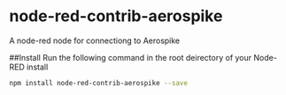 # node-red-contrib-aerospike
A node-red node for connectiong to Aerospike

##Install
Run the following command in the root deirectory of your Node-RED install

```bash
npm install node-red-contrib-aerospike --save
```


